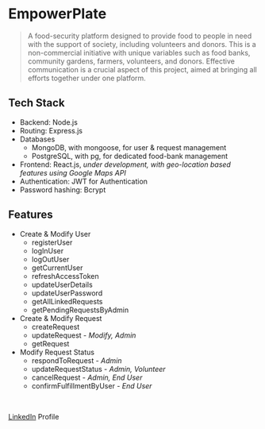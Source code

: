# EmpowerPlate
> A food-security platform designed to provide food to people in need with the support of society, including volunteers and donors. This is a non-commercial initiative with unique variables such as food banks, community gardens, farmers, volunteers, and donors. Effective communication is a crucial aspect of this project, aimed at bringing all efforts together under one platform.

## Tech Stack
- Backend: Node.js
- Routing: Express.js
- Databases
   - MongoDB, with mongoose, for user & request management
   - PostgreSQL, with pg, for dedicated food-bank management
- Frontend: React.js, _under development, with geo-location based features using Google Maps API_
- Authentication: JWT for Authentication
- Password hashing: Bcrypt

## Features
- Create & Modify User
   - registerUser
   - logInUser
   - logOutUser
   - getCurrentUser
   - refreshAccessToken
   - updateUserDetails
   - updateUserPassword
   - getAllLinkedRequests
   - getPendingRequestsByAdmin
- Create & Modify Request
   - createRequest
   - updateRequest - _Modify, Admin_
   - getRequest
- Modify Request Status
   - respondToRequest - _Admin_
   - updateRequestStatus - _Admin, Volunteer_
   - cancelRequest - _Admin, End User_
   - confirmFulfillmentByUser - _End User_

&nbsp;

[LinkedIn] Profile

   [LinkedIn]: <https://www.linkedin.com/in/md-shahzad-shamim/>